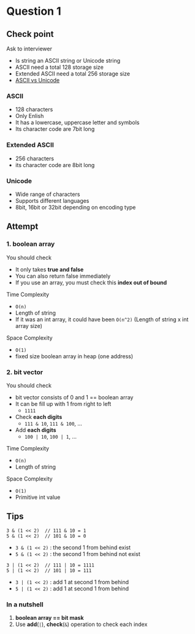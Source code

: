 # Question 1

## Check point

Ask to interviewer
- Is string an ASCII string or Unicode string
- ASCII need a total 128 storage size
- Extended ASCII need a total 256 storage size
- [ASCII vs Unicode](https://whatisthenext.tistory.com/103)

### ASCII
- 128 characters
- Only Enlish
- It has a lowercase, uppercase letter and symbols
- Its character code are 7bit long

### Extended ASCII
- 256 characters
- its character code are 8bit long

### Unicode
- Wide range of characters
- Supports different languages
- 8bit, 16bit or 32bit depending on encoding type

## Attempt

### 1. boolean array

You should check
- It only takes **true and false**
- You can also return false immediately
- If you use an array, you must check this **index out of bound**

Time Complexity
- `O(n)`
- Length of string
- If it was an int array, it could have been `O(n^2)` (Length of string x int array size) 
  
Space Complexity
- `O(1)`
- fixed size boolean array in heap (one address)

### 2. bit vector

You should check
- bit vector consists of 0 and 1 == boolean array
- It can be fill up with 1 from right to left
  - `1111`
- Check **each digits**
  - `111 & 10`, `111 & 100`, ...
- Add **each digits**
  -  `100 | 10`, `100 | 1`, ...

Time Complexity
- `O(n)`
- Length of string

Space Complexity
- `O(1)`
- Primitive int value

## Tips
```
3 & (1 << 2)  // 111 & 10 = 1 
5 & (1 << 2)  // 101 & 10 = 0 
```
- `3 & (1 << 2)` : the second 1 from behind exist
- `5 & (1 << 2)` : the second 1 from behind not exist

```
3 | (1 << 2)  // 111 | 10 = 1111 
5 | (1 << 2)  // 101 | 10 = 111
```
- `3 | (1 << 2)` : add 1 at second 1 from behind
- `5 | (1 << 2)` : add 1 at second 1 from behind

### In a nutshell
1. **boolean array == bit mask**
2. Use **add**(`|`), **check**(`&`) operation to check each index
